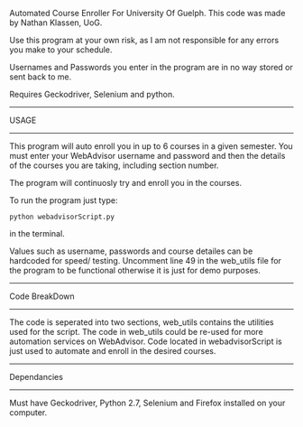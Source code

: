 Automated Course Enroller For University Of Guelph.
This code was made by Nathan Klassen, UoG.

Use this program at your own risk, as I am not responsible for any errors you make to your schedule.

Usernames and Passwords you enter in the program are in no way stored or sent back to me.

Requires Geckodriver, Selenium and python.

***********
USAGE
***********
This program will auto enroll you in up to 6 courses in a given semester.
You must enter your WebAdvisor username and password and then the details of the courses you are taking,
including section number.

The program will continuosly try and enroll you in the courses.

To run the program just type:

    python webadvisorScript.py
in the terminal.

Values such as username, passwords and course detailes can be hardcoded for speed/ testing.
Uncomment line 49 in the web_utils file for the program to be functional otherwise it is just for demo purposes.
***************
Code BreakDown
***************
The code is seperated into two sections, web_utils contains the utilities used for the script.
The code in web_utils could be re-used for more automation services on WebAdvisor.
Code located in webadvisorScript is just used to automate and enroll in the desired courses.


************
Dependancies
************

Must have Geckodriver, Python 2.7, Selenium and Firefox installed on your computer.
